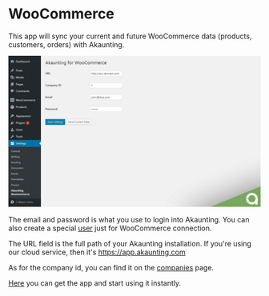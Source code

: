 WooCommerce
===========

This app will sync your current and future WooCommerce data (products, customers, orders) with Akaunting.

![settings](_images/woocommerce-settings-1.jpg)

The email and password is what you use to login into Akaunting. You can also create a special [user](https://akaunting.com/docs/user-manual/auth/users) just for WooCommerce connection.

The URL field is the full path of your Akaunting installation. If you're using our cloud service, then it's https://app.akaunting.com

As for the company id, you can find it on the [companies](https://akaunting.com/docs/user-manual/companies) page.

[Here](https://akaunting.com/apps/woocommerce) you can get the app and start using it instantly.